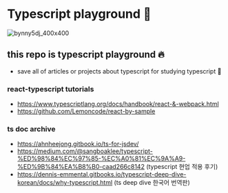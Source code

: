 # Typescript playground :pencil:

![bynny5dj_400x400](https://user-images.githubusercontent.com/26598542/50573227-2e920600-0e13-11e9-8e53-5b68bd13ab11.jpg)

## this repo is typescript playground :fire:

- save all of articles or projects about typescript for studying typescript :pencil:

### react-typescript tutorials

- https://www.typescriptlang.org/docs/handbook/react-&-webpack.html
- https://github.com/Lemoncode/react-by-sample

### ts doc archive

- https://ahnheejong.gitbook.io/ts-for-jsdev/
- https://medium.com/@sangboaklee/typescript-%ED%98%84%EC%97%85-%EC%A0%81%EC%9A%A9-%ED%9B%84%EA%B8%B0-caad266c8142 (typescript 현업 적용 후기)
- https://dennis-emmental.gitbooks.io/typescript-deep-dive-korean/docs/why-typescript.html (ts deep dive 한국어 번역판)
